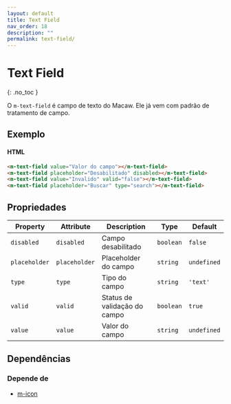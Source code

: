 ```yaml
---
layout: default
title: Text Field
nav_order: 18
description: ""
permalink: text-field/
---
```

# Text Field
{: .no_toc }

O `m-text-field` é campo de texto do Macaw. Ele já vem com padrão de tratamento de campo.

## Exemplo

<m-text-field value="Valor do campo"></m-text-field>
<m-text-field placeholder="Desabilitado" disabled></m-text-field>
<m-text-field value="Invalido" valid="false"></m-text-field>
<m-text-field placeholder="Buscar" type="search"></m-text-field>

#### HTML
```html
<m-text-field value="Valor do campo"></m-text-field>
<m-text-field placeholder="Desabilitado" disabled></m-text-field>
<m-text-field value="Invalido" valid="false"></m-text-field>
<m-text-field placeholder="Buscar" type="search"></m-text-field>
```

## Propriedades

| Property      | Attribute     | Description                  | Type      | Default     |
| ------------- | ------------- | ---------------------------- | --------- | ----------- |
| `disabled`    | `disabled`    | Campo desabilitado           | `boolean` | `false`     |
| `placeholder` | `placeholder` | Placeholder do campo         | `string`  | `undefined` |
| `type`        | `type`        | Tipo do campo                | `string`  | `'text'`    |
| `valid`       | `valid`       | Status de validação do campo | `boolean` | `true`      |
| `value`       | `value`       | Valor do campo               | `string`  | `undefined` |


## Dependências

### Depende de

- [m-icon](/icons)